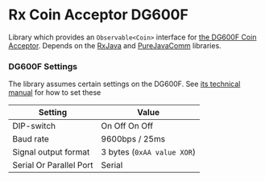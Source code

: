 Rx Coin Acceptor DG600F
======

Library which provides an `Observable<Coin>` interface for [the DG600F Coin Acceptor](https://www.sparkfun.com/products/11636).
Depends on the [RxJava](https://github.com/Netflix/RxJava) and [PureJavaComm](https://github.com/nyholku/purejavacomm) libraries.

### DG600F Settings ###

The library assumes certain settings on the DG600F. See [its technical manual](https://dlnmh9ip6v2uc.cloudfront.net/datasheets/Components/General/6CoinAcc.pdf) for how to set these

Setting  | Value
------------- | -------------
DIP-switch  | On Off On Off
Baud rate  | 9600bps / 25ms
Signal output format | 3 bytes (`0xAA value XOR`)
Serial Or Parallel Port | Serial